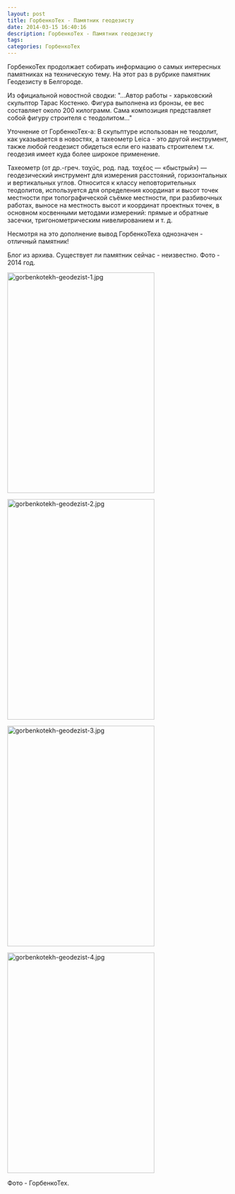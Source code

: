 ```yaml
---
layout: post
title: ГорбенкоТех - Памятник геодезисту
date: 2014-03-15 16:40:16
description: ГорбенкоТех - Памятник геодезисту
tags: 
categories: ГорбенкоТех
---
```


ГорбенкоТех продолжает собирать информацию о самых интересных памятниках на техническую тему. На этот раз в рубрике памятник Геодезисту в Белгороде. 

Из официальной новостной сводки: "...Автор работы - харьковский скульптор Тарас Костенко. Фигура выполнена из бронзы, ее вес составляет около 200 килограмм. Сама композиция представляет собой фигуру строителя с теодолитом..."

Уточнение от ГорбенкоТех-а: В скульптуре использован не теодолит, как указывается в новостях, а тахеометр Leica - это другой инструмент, также любой геодезист обидеться если его назвать строителем т.к. геодезия имеет куда более широкое применение.

Тахеометр (от др.-греч. ταχύς, род. пад. ταχέος — «быстрый») — геодезический инструмент для измерения расстояний, горизонтальных и вертикальных углов. Относится к классу неповторительных теодолитов, используется для определения координат и высот точек местности при топографической съёмке местности, при разбивочных работах, выносе на местность высот и координат проектных точек, в основном косвенными методами измерений: прямые и обратные засечки, тригонометрическим нивелированием и т. д.

Несмотря на это дополнение вывод ГорбенкоТеха однозначен - отличный памятник!

Блог из архива. Существует ли памятник сейчас - неизвестно. Фото - 2014 год.


<a href="https://fotki.yandex.ru/next/users/roman-gorbenko/album/160302/view/690583" target="_blank"><img src="https://img-fotki.yandex.ru/get/15573/18471615.77/0_a8997_574fabe6_L.jpg" width="333" height="500" border="0" title="gorbenkotekh-geodezist-1.jpg" alt="gorbenkotekh-geodezist-1.jpg"/></a>

<a href="https://fotki.yandex.ru/next/users/roman-gorbenko/album/160302/view/690584" target="_blank"><img src="https://img-fotki.yandex.ru/get/3203/18471615.77/0_a8998_e9a929e6_L.jpg" width="333" height="500" border="0" title="gorbenkotekh-geodezist-2.jpg" alt="gorbenkotekh-geodezist-2.jpg"/></a>

<a href="https://fotki.yandex.ru/next/users/roman-gorbenko/album/160302/view/690585" target="_blank"><img src="https://img-fotki.yandex.ru/get/16146/18471615.77/0_a8999_31ce1361_L.jpg" width="333" height="500" border="0" title="gorbenkotekh-geodezist-3.jpg" alt="gorbenkotekh-geodezist-3.jpg"/></a>

<a href="https://fotki.yandex.ru/next/users/roman-gorbenko/album/160302/view/690586" target="_blank"><img src="https://img-fotki.yandex.ru/get/15510/18471615.77/0_a899a_62160c51_L.jpg" width="333" height="500" border="0" title="gorbenkotekh-geodezist-4.jpg" alt="gorbenkotekh-geodezist-4.jpg"/></a>

Фото - ГорбенкоТех.
